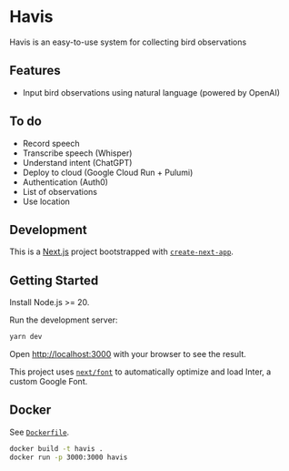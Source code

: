 # Havis

Havis is an easy-to-use system for collecting bird observations

## Features

- Input bird observations using natural language (powered by OpenAI)

## To do

- Record speech
- Transcribe speech (Whisper)
- Understand intent (ChatGPT)
- Deploy to cloud (Google Cloud Run + Pulumi)
- Authentication (Auth0)
- List of observations
- Use location

## Development

This is a [Next.js](https://nextjs.org/) project bootstrapped with [`create-next-app`](https://github.com/vercel/next.js/tree/canary/packages/create-next-app).

## Getting Started

Install Node.js >= 20.

Run the development server:

```bash
yarn dev
```

Open [http://localhost:3000](http://localhost:3000) with your browser to see the result.

This project uses [`next/font`](https://nextjs.org/docs/basic-features/font-optimization) to automatically optimize and load Inter, a custom Google Font.

## Docker

See [`Dockerfile`](./Dockerfile).

```sh
docker build -t havis .
docker run -p 3000:3000 havis
```
